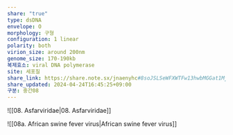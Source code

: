 ```yaml
---
share: "true"
type: dsDNA
envelope: O
morphology: 구형
configuration: 1 linear
polarity: both
virion_size: around 200nm
genome_size: 170-190kb
복제효소: viral DNA polymerase
site: 세포질
share_link: https://share.note.sx/jnaenyhc#8soJSLSeWFXWTFw13hwbMGGat1MjL2kIqCeRKj7r35Y
share_updated: 2024-04-24T16:45:25+09:00
구분: 중간08
---
```


![[08. Asfarviridae|08. Asfarviridae]]

![[08a. African swine fever virus|African swine fever virus]]
